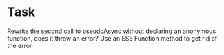 # Task

Rewrite the second call to pseudoAsync without declaring an anonymous function, does it throw an error? Use an ES5 Function method to get rid of the error
